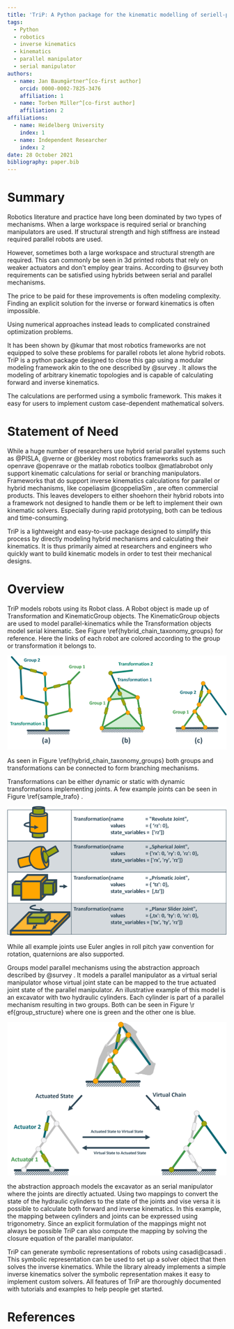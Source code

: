 ```yaml
---
title: 'TriP: A Python package for the kinematic modelling of seriell-parallel hybrid robots'
tags:
  - Python
  - robotics
  - inverse kinematics
  - kinematics
  - parallel manipulator
  - serial manipulator
authors:
  - name: Jan Baumgärtner^[co-first author]
    orcid: 0000-0002-7825-3476
    affiliation: 1
  - name: Torben Miller^[co-first author]
    affiliation: 2
affiliations:
  - name: Heidelberg University
    index: 1
  - name: Independent Researcher
    index: 2
date: 28 October 2021
bibliography: paper.bib
---
```


# Summary

​Robotics literature and practice have long been dominated by two types of mechanisms.
When a large workspace is required serial or branching manipulators are used.
If structural strength and high stiffness are instead required parallel robots are used.

However, sometimes both a large workspace and structural strength are required.
This can commonly be seen in 3d printed robots that rely on weaker actuators and don't employ gear trains.
According to @survey both requirements can be satisfied using hybrids between serial and parallel mechanisms.

​The price to be paid for these improvements is often modeling complexity.
​Finding an explicit solution for the inverse or forward kinematics is often impossible.

Using numerical approaches instead leads to complicated constrained optimization problems. ​

It has been shown by ​@​kumar​ that most robotics frameworks are not equipped to solve these problems for parallel robots let alone hybrid robots.
​TriP is a python package designed to close this gap using a modular modeling framework akin to the one described by ​@survey​ .
​It allows the modeling of arbitrary kinematic topologies and is capable of calculating forward and inverse kinematics.

The calculations are performed using a symbolic framework.
This makes it easy for users to implement custom case-dependent mathematical solvers.

# Statement of Need
While a huge number of researchers use hybrid serial parallel systems such as @PISLA, @verne or @berkley
most robotics frameworks such as openrave @openrave  or the matlab robotics toolbox @matlabrobot only support kinematic calculations for serial or branching manipulators.
​Frameworks that do support inverse kinematics calculations for parallel or hybrid mechanisms, like copeliasim ​@coppeliaSim​ , are often commercial products.
​This leaves developers to either shoehorn their hybrid robots into a framework not designed to handle them or be left to implement their own kinematic solvers.
​Especially during rapid prototyping, both can be tedious and time-consuming.

​TriP is a lightweight and easy-to-use package designed to simplify this process by directly modeling hybrid mechanisms and calculating their kinematics.
​It is thus primarily aimed at researchers and engineers who quickly want to build kinematic models in order to test their mechanical designs.

# Overview

​TriP models robots using its Robot class.
​A Robot object is made up of Transformation and KinematicGroup objects. The KinematicGroup objects are used to model parallel-kinematics while the Transformation objects model serial kinematic. See Figure ​\r​ef{hybrid_chain_taxonomy_groups} for reference. Here the links of each robot are colored according to the group or transformation it belongs to.

![Different Hybrid Robot types and their object structure \label{hybrid_chain_taxonomy_groups}](hybrid_chain_taxonomy_groups.png)

As seen in Figure \ref{hybrid_chain_taxonomy_groups} both groups and transformations can be connected to form branching mechanisms.

​Transformations can be either dynamic or static with dynamic transformations implementing joints.
​A few example joints can be seen in Figure ​\r​ef{sample_trafo} .

![Sample Joints using the Transformation class \label{sample_trafo}](sample_transformations.png)

While all example joints use Euler angles in roll pitch yaw convention for rotation, quaternions are also supported.

​Groups model parallel mechanisms using the abstraction approach described by  ​@survey​ .
​It models a parallel manipulator as a virtual serial manipulator whose virtual joint state can be mapped to the true actuated joint state of the parallel manipulator.
An illustrative example of this model is an excavator with two hydraulic cylinders.
Each cylinder is part of a parallel mechanism resulting in two groups. Both can be seen in Figure ​\r​ef{group_structure}
​where one is green and the other one is blue.

![Excavator Arm build from two Groups (green and blue) \label{group_structure}](group_structure.png)

the abstraction approach models the excavator as an serial manipulator where the joints are directly actuated.
Using two mappings to convert the state of the hydraulic cylinders to the state of the joints and vise versa it is possible to calculate both forward and inverse kinematics.
​In this example, the mapping between cylinders and joints can be expressed using trigonometry.
Since an explicit formulation of the mappings might not always be possible TriP can also compute the mapping by solving the closure equation of the parallel manipulator.

TriP can generate symbolic representations of robots using casadi ​@casadi .
​This symbolic representation can be used to set up a solver object that then solves the inverse kinematics.
​While the library already implements a simple inverse kinematics solver the symbolic representation makes it easy to implement custom solvers.
​All features of TriP are thoroughly documented with tutorials and examples to help people get started.

# References